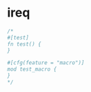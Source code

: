 [‼️]: ✏️README.mdt

# ireq

```rust
/*
#[test]
fn test() {
}

#[cfg(feature = "macro")]
mod test_macro {
}
*/
```
